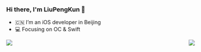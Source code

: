 ### Hi there, I'm LiuPengKun 👋

- :cn: I’m an iOS developer in Beijing
- :computer: Focusing on OC & Swift


<img align="right" src="https://github-readme-stats.vercel.app/api/top-langs/?username=LiuPengKun1993&hide=HTML,Python"/>


<img align="left" src="https://github-readme-stats.vercel.app/api?username=LiuPengKun1993&show_icons=true&icon_color=0366d6&text_color=718096&bg_color=ffffff&hide_title=true"/>
